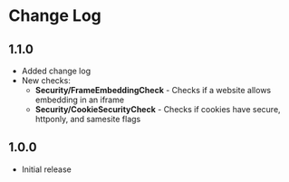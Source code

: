 # Change Log

## 1.1.0

- Added change log
- New checks:
  - **Security/FrameEmbeddingCheck** - Checks if a website allows embedding in an iframe
  - **Security/CookieSecurityCheck** - Checks if cookies have secure, httponly, and samesite flags

## 1.0.0

- Initial release